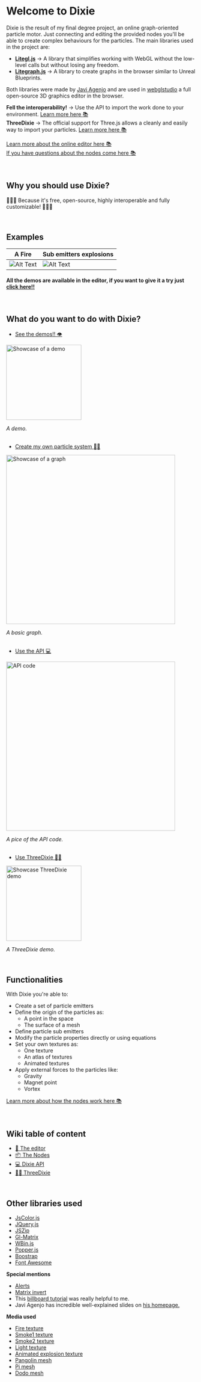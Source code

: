 # Welcome to Dixie

Dixie is the result of my final degree project, an online graph-oriented particle motor. Just connecting and editing the provided nodes you'll be able to create complex behaviours for the particles.  The main libraries used in the project are:
* **[Litegl.js](https://github.com/jagenjo/litegl.js?files=1)**  &rarr; A library that simplifies working with WebGL without the low-level calls but without losing any freedom.
* **[Litegraph.js](https://github.com/jagenjo/litegl.js?files=1)**  &rarr; A library to create graphs in the browser similar to Unreal Blueprints.

Both libraries were made by [Javi Agenjo](https://github.com/jagenjo) and are used in [webglstudio](https://github.com/jagenjo/webglstudio.js) a full open-source 3D graphics editor in the browser.

**Fell the interoperability!** &rarr; Use the API to import the work done to your environment. [Learn more here :books:](https://github.com/Pagunasa/tfg-gmj/wiki/Dixie-API)  
**ThreeDixie** &rarr; The official support for Three.js allows a cleanly and easily way to import your particles. [Learn more here :books:](https://github.com/Pagunasa/tfg-gmj/wiki/ThreeDixie) 

[Learn more about the online editor here :books:](https://github.com/Pagunasa/tfg-gmj/wiki/The-editor)  
[If you have questions about the nodes come here :books:](https://github.com/Pagunasa/tfg-gmj/wiki/The-nodes)

<br/>

## Why you should use Dixie?

:stars::stars::stars: Because it's free, open-source, highly interoperable and fully customizable!  :stars::stars::stars:

<br/>

## Examples 
| A Fire | Sub emitters explosions |
|--|--|
| ![Alt Text](https://github.com/Pagunasa/tfg-gmj/blob/master/wiki_media/Home/gif/fireg.gif) | ![Alt Text](https://github.com/Pagunasa/tfg-gmj/blob/master/wiki_media/Home/gif/explosions.gif) |

#### All the demos are available in the editor, if you want to give it a try just [click here!!](https://pagunasa.github.io/tfg-gmj/)

<br/>

## What do you want to do with Dixie?

* [See the demos!! :eye:](https://pagunasa.github.io/tfg-gmj/)

<img src="https://github.com/Pagunasa/tfg-gmj/blob/master/wiki_media/Home/images/see_demos.png" alt="Showcase of a demo" width="200"/>    

_A demo._    
<br/>

* [Create my own particle system :stars::stars:](https://github.com/Pagunasa/tfg-gmj/wiki/The-editor)

<img src="https://github.com/Pagunasa/tfg-gmj/blob/master/wiki_media/Home/images/create_particles.png" alt="Showcase of a graph" width="450"/>  

_A basic graph._  
<br/>

* [Use the API :computer:](https://github.com/Pagunasa/tfg-gmj/wiki/Dixie-API)

<img src="https://github.com/Pagunasa/tfg-gmj/blob/master/wiki_media/Home/images/use_API.png" alt="API code" width="450"/>  

_A pice of the API code._  
<br/>

* [Use ThreeDixie :evergreen_tree::mouse2:](https://github.com/Pagunasa/tfg-gmj/wiki/ThreeDixie)

<img src="https://github.com/Pagunasa/tfg-gmj/blob/master/wiki_media/Home/images/use_threeDixie.png" alt="Showcase ThreeDixie demo" width="200"/>  

_A ThreeDixie demo._  

<br/>

## Functionalities
With Dixie you're able to:
 * Create a set of particle emitters
 * Define the origin of the particles as:
	 * A point in the space
	 * The surface of a mesh
 * Define particle sub emitters
 * Modify the particle properties directly or using equations
 * Set your own textures as:
	 * One texture
	 * An atlas of textures
	 * Animated textures
 * Apply external forces to the particles like:
	 * Gravity
	 * Magnet point
	 * Vortex

[Learn more about how the nodes work here :books:](https://github.com/Pagunasa/tfg-gmj/wiki/The-nodes) 

<br/>

## Wiki table of content
* [:art: The editor](https://github.com/Pagunasa/tfg-gmj/wiki/The-editor)
* [:package: The Nodes](https://github.com/Pagunasa/tfg-gmj/wiki/The-nodes)
* [:computer: Dixie API](https://github.com/Pagunasa/tfg-gmj/wiki/Dixie-API)
* [:evergreen_tree::mouse2: ThreeDixie](https://github.com/Pagunasa/tfg-gmj/wiki/ThreeDixie)

<br/>

## Other libraries used
* [JsColor.js](https://jscolor.com/)
* [JQuery.js](https://jquery.com/)
* [JSZip](https://stuk.github.io/jszip/)
* [Gl-Matrix](https://glmatrix.net/)
* [WBin.js](https://github.com/jagenjo/litescene.js/blob/master/guides/wbin.md)
* [Popper.js](https://popper.js.org/)
* [Boostrap](https://getbootstrap.com/)
* [Font Awesome](https://fontawesome.com/)

**Special mentions**
* [Alerts](https://codepen.io/codysechelski/pen/dYVwjb)
* [Matrix invert](http://blog.acipo.com/matrix-inversion-in-javascript/)
* This [billboard tutorial](http://www.opengl-tutorial.org/intermediate-tutorials/billboards-particles/billboards/) was really helpful to me.
* Javi Agenjo has incredible well-explained slides on [his homepage.](https://tamats.com/upf/)

**Media used**
* [Fire texture](https://toppng.com/fire-particle-effect-decal-roblox-fire-decal-PNG-free-PNG-Images_191764)
* [Smoke1 texture](https://toppng.com/smoke-particle-texture-PNG-free-PNG-Images_70935)
* [Smoke2 texture](https://toppng.com/smoke-clipart-png-tumblr-smoke-gif-animation-PNG-free-PNG-Images_170070)
* [Light texture](https://toppng.com/coolest-pink-galaxy-background-blue-light-star-particle-light-particle-PNG-free-PNG-Images_169844)
* [Animated explosion texture](https://opengameart.org/content/pixel-art-explosion-animation) 
* [Pangolin mesh](https://sketchfab.com/3d-models/low-poly-crystal-pangolin-8cc9e96faeee487db9a71c890722b268)
* [Pi mesh](https://sketchfab.com/3d-models/letra-pi-da97ddbdc6d64ed8a16fecd52816021b)
* [Dodo mesh](https://sketchfab.com/3d-models/letra-pi-da97ddbdc6d64ed8a16fecd52816021b)
